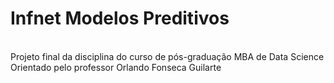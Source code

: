 # Infnet Modelos Preditivos
<br>
Projeto final da disciplina do curso de pós-graduação MBA de Data Science
Orientado pelo professor Orlando Fonseca Guilarte

